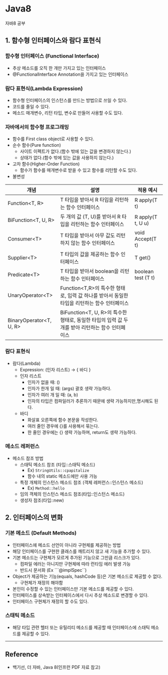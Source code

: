 # Java8
자바8 공부

## 1. 함수형 인터페이스와 람다 표현식

###  함수형 인터페이스 (Functional Interface)
- 추상 메소드를 오직 한 개만 가지고 있는 인터페이스 
- @FunctionalInterface Annotation을 가지고 있는 인터페이스

### 람다 표현식(Lambda Expression)
- 함수형 인터페이스의 인스턴스를 만드는 방법으로 쓰일 수 있다.
- 코드를 줄일 수 있다.
- 메소드 매개변수, 리턴 타입, 변수로 만들어 사용할 수도 있다.

### 자바에서의 함수형 프로그래밍
- 함수를 First class object로 사용할 수 있다.
- 순수 함수(Pure function)
  - 사이트 이펙트가 없다.(함수 밖에 있는 값을 변경하지 않는다.)
  - 상태가 없다.(함수 밖에 있는 값을 사용하지 않는다.)
- 고차 함수(Higher-Order Function)
  - 함수가 함수를 매개변수로 받을 수 있고 함수를 리턴할 수도 있다.
- 불변성

| 개념                      | 설명                                                              | 적용 예시              |
|-------------------------|-----------------------------------------------------------------|--------------------|
| Function<T, R>          | T 타입을 받아서 R 타입을 리턴하는 함수 인터페이스                                   | R apply(T t)       |
| BiFunction<T, U, R>     | 두 개의 값 (T, U)를 받아서 R 타입을 리턴하는 함수 인터페이스                          | R apply(T t, U u)  |
| Consumer\<T>            | T 타입을 받아서 아무 값도 리턴하지 않는 함수 인터페이스                                | void Accept(T t)   |
| Supplier\<T>            | T 타입의 값을 제공하는 함수 인터페이스                                          | T get()            |
| Predicate\<T>           | T 타입을 받아서 boolean을 리턴하는 함수 인터페이스                                | boolean test (T t) |
| UnaryOperator\<T>       | Function<T,R>의 특수한 형태로, 입력 값 하나를 받아서 동일한 타입을 리턴하는 함수 인터페이스      |                    |
| BinaryOperator<T, U, R> | BiFunction<T, U, R>의 특수한 형태로, 동일한 타입의 입력 값 두개를 받아 리턴하는 함수 인터페이스 |                    |


### 람다 표현식
- 람다(Lambda)
  - Expression: (인자 리스트) -> { 바디 }
  - 인자 리스트
    - 인자가 없을 때: ()
    - 인자가 한개 일 때: (args) 괄호 생략 가능하다.
    - 인자가 여러 개 일 때: (a, b)
    - 인자의 타입은 컴파일러가 추론하기 때문에 생략 가능하지만,명시해도 된다.
  - 바디
    - 화살표 오른쪽에 함수 본문을 작성한다.
    - 여러 줄인 경우에 {}를 사용해서 묶는다.
    - 한 줄인 경우에는 {} 생략 가능하며, return도 생략 가능하다.

### 메소드 레퍼런스
- 메소드 참조 방법 <!--형태 의미 부연 설명 필요-->
  - 스태틱 메소드 참조 (타입::스태틱 메소드)
    - Ex) ```StringUtils::cpapitalize```
    - 함수 내의 static 메소드에만 사용 가능
  - 특정 개체의 인스턴스 메소드 참조 (객체 레퍼런스::인스턴스 메소드)
    - Ex) ```Method::hello```
  - 임의 객체의 인스턴스 메소드 참조(타입::인스턴스 메소드)
  - 생성자 참조(타입::new)


## 2. 인터페이스의 변화

### 기본 메소드 (Default Methods)
- 인터페이스에 메소드 선언이 아니라 구현체를 제공하는 방법
- 해당 인터페이스를 구현한 클래스를 깨트리지 않고 새 기능을 추가할 수 있다.
- 기본 메소드는 구현체가 모르게 추가된 기능으로 그만큼 리스크가 있다.
  - 컴파일 에러는 아니지만 구현체에 따라 런타임 에러 발생 가능
  - 반드시 문서화 (Ex ```@implSpec``)
- Object가 제공하는 기능(equals, hashCode 등)은 기본 메소드로 제공할 수 없다.
  - 구현체가 재정의 해야함
- 본인이 수정할 수 있는 인터페이스만 기본 메소드를 제공할 수 있다.
- 인터페이스를 상속받는 인터페이스에서 다시 추상 메소드로 변경할 수 있다.
- 인터페이스 구현체가 재정의 할 수도 있다.

### 스태틱 메소드
- 해당 타입 관련 헬터 또는 유틸리티 메소드를 제공할 때 인터페이스에 스태틱 메소드를 제공할 수 있다.

---
## Reference
- 백기선, 더 자바, Java 8(인프런 PDF 자료 참고)
